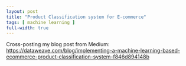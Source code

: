 ```yaml
---
layout: post
title: "Product Classification system for E-commerce"
tags: [ machine learning ]
full-width: true
---
```


Cross-posting my blog post from Medium:  
https://dataweave.com/blog/implementing-a-machine-learning-based-ecommerce-product-classification-system-f846d894148b
